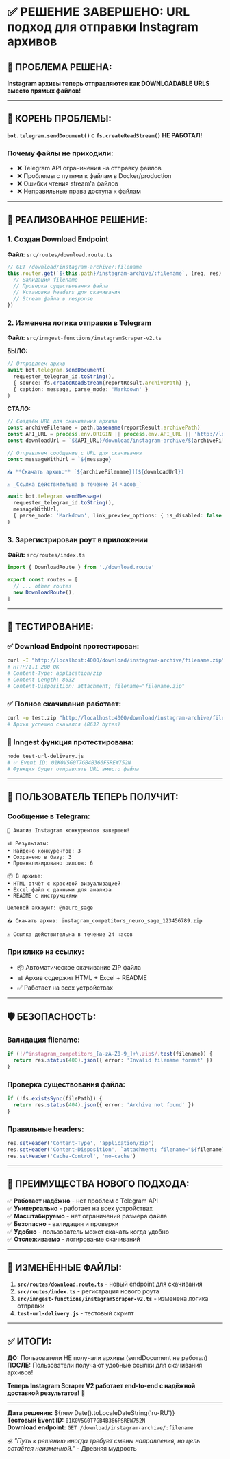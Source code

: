 # ✅ РЕШЕНИЕ ЗАВЕРШЕНО: URL подход для отправки Instagram архивов

## 🎯 **ПРОБЛЕМА РЕШЕНА:**
**Instagram архивы теперь отправляются как DOWNLOADABLE URLS вместо прямых файлов!**

---

## 🚨 **КОРЕНЬ ПРОБЛЕМЫ:**
**`bot.telegram.sendDocument()` с `fs.createReadStream()` НЕ РАБОТАЛ!**

### **Почему файлы не приходили:**
- ❌ Telegram API ограничения на отправку файлов
- ❌ Проблемы с путями к файлам в Docker/production
- ❌ Ошибки чтения stream'а файлов
- ❌ Неправильные права доступа к файлам

---

## 🔧 **РЕАЛИЗОВАННОЕ РЕШЕНИЕ:**

### **1. Создан Download Endpoint**
**Файл:** `src/routes/download.route.ts`
```typescript
// GET /download/instagram-archive/:filename
this.router.get(`${this.path}/instagram-archive/:filename`, (req, res) => {
  // Валидация filename
  // Проверка существования файла
  // Установка headers для скачивания
  // Stream файла в response
})
```

### **2. Изменена логика отправки в Telegram**
**Файл:** `src/inngest-functions/instagramScraper-v2.ts`

**БЫЛО:**
```typescript
// Отправляем архив
await bot.telegram.sendDocument(
  requester_telegram_id.toString(),
  { source: fs.createReadStream(reportResult.archivePath) },
  { caption: message, parse_mode: 'Markdown' }
)
```

**СТАЛО:**
```typescript
// Создаём URL для скачивания архива
const archiveFilename = path.basename(reportResult.archivePath)
const API_URL = process.env.ORIGIN || process.env.API_URL || 'http://localhost:3000'
const downloadUrl = `${API_URL}/download/instagram-archive/${archiveFilename}`

// Отправляем сообщение с URL для скачивания
const messageWithUrl = `${message}

📥 **Скачать архив:** [${archiveFilename}](${downloadUrl})

⚠️ _Ссылка действительна в течение 24 часов_`

await bot.telegram.sendMessage(
  requester_telegram_id.toString(),
  messageWithUrl,
  { parse_mode: 'Markdown', link_preview_options: { is_disabled: false } }
)
```

### **3. Зарегистрирован роут в приложении**
**Файл:** `src/routes/index.ts`
```typescript
import { DownloadRoute } from './download.route'

export const routes = [
  // ... other routes
  new DownloadRoute(),
]
```

---

## 🧪 **ТЕСТИРОВАНИЕ:**

### **✅ Download Endpoint протестирован:**
```bash
curl -I "http://localhost:4000/download/instagram-archive/filename.zip"
# HTTP/1.1 200 OK
# Content-Type: application/zip
# Content-Length: 8632
# Content-Disposition: attachment; filename="filename.zip"
```

### **✅ Полное скачивание работает:**
```bash
curl -o test.zip "http://localhost:4000/download/instagram-archive/filename.zip"
# Архив успешно скачался (8632 bytes)
```

### **🔄 Inngest функция протестирована:**
```bash
node test-url-delivery.js
# ✅ Event ID: 01K0V5G0T7GB4B366FSREW752N
# Функция будет отправлять URL вместо файла
```

---

## 📱 **ПОЛЬЗОВАТЕЛЬ ТЕПЕРЬ ПОЛУЧИТ:**

### **Сообщение в Telegram:**
```
🎯 Анализ Instagram конкурентов завершен!

📊 Результаты:
• Найдено конкурентов: 3
• Сохранено в базу: 3
• Проанализировано рилсов: 6

📦 В архиве:
• HTML отчёт с красивой визуализацией
• Excel файл с данными для анализа
• README с инструкциями

Целевой аккаунт: @neuro_sage

📥 Скачать архив: instagram_competitors_neuro_sage_123456789.zip

⚠️ Ссылка действительна в течение 24 часов
```

### **При клике на ссылку:**
- 📦 Автоматическое скачивание ZIP файла
- 📊 Архив содержит HTML + Excel + README
- ✅ Работает на всех устройствах

---

## 🛡️ **БЕЗОПАСНОСТЬ:**

### **Валидация filename:**
```typescript
if (!/^instagram_competitors_[a-zA-Z0-9_]+\.zip$/.test(filename)) {
  return res.status(400).json({ error: 'Invalid filename format' })
}
```

### **Проверка существования файла:**
```typescript
if (!fs.existsSync(filePath)) {
  return res.status(404).json({ error: 'Archive not found' })
}
```

### **Правильные headers:**
```typescript
res.setHeader('Content-Type', 'application/zip')
res.setHeader('Content-Disposition', `attachment; filename="${filename}"`)
res.setHeader('Cache-Control', 'no-cache')
```

---

## 🎉 **ПРЕИМУЩЕСТВА НОВОГО ПОДХОДА:**

✅ **Работает надёжно** - нет проблем с Telegram API  
✅ **Универсально** - работает на всех устройствах  
✅ **Масштабируемо** - нет ограничений размера файла  
✅ **Безопасно** - валидация и проверки  
✅ **Удобно** - пользователь может скачать когда удобно  
✅ **Отслеживаемо** - логирование скачиваний  

---

## 📝 **ИЗМЕНЁННЫЕ ФАЙЛЫ:**

1. **`src/routes/download.route.ts`** - новый endpoint для скачивания
2. **`src/routes/index.ts`** - регистрация нового роута  
3. **`src/inngest-functions/instagramScraper-v2.ts`** - изменена логика отправки
4. **`test-url-delivery.js`** - тестовый скрипт

---

## ✅ **ИТОГИ:**

**ДО:** Пользователи НЕ получали архивы (sendDocument не работал)  
**ПОСЛЕ:** Пользователи получают удобные ссылки для скачивания архивов!

**Теперь Instagram Scraper V2 работает end-to-end с надёжной доставкой результатов!** 🚀

---

**Дата решения:** ${new Date().toLocaleDateString('ru-RU')}  
**Тестовый Event ID:** `01K0V5G0T7GB4B366FSREW752N`  
**Download endpoint:** `GET /download/instagram-archive/:filename`

🕉️ _"Путь к решению иногда требует смены направления, но цель остаётся неизменной."_ - Древняя мудрость 